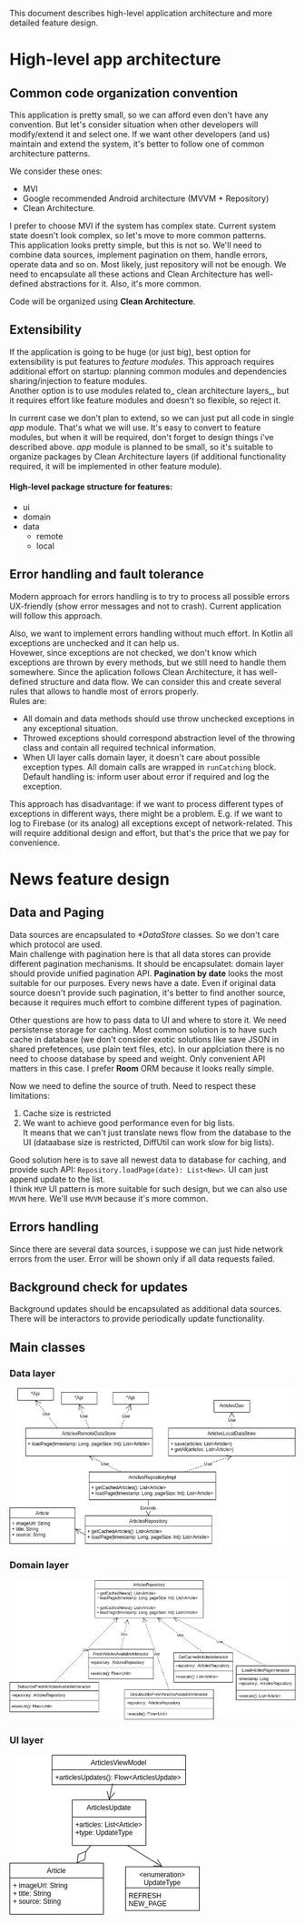 This document describes high-level application architecture and more detailed feature design.

# High-level app architecture

## Common code organization convention
This application is pretty small, so we can afford even don't have any convention. But let's consider situation when other developers will modify/extend it and select one.
If we want other developers (and us) maintain and extend the system, it's better to follow one of common architecture patterns. 

We consider these ones: 
* MVI
* Google recommended Android architecture (MVVM + Repository)
* Clean Architecture.

I prefer to choose MVI if the system has complex state. Current system state doesn't look complex, so let's move to more common patterns.  
This application looks pretty simple, but this is not so. We'll need to combine data sources, implement pagination on them, handle errors, operate data and so on. Most likely, just repository will not be enough. We need to encapsulate all these actions and Clean Architecture has well-defined abstractions for it. Also, it's more common.

Code will be organized using **Clean Architecture**.

## Extensibility
If the application is going to be huge (or just big), best option for extensibility is put features to _feature modules_. This approach requires additional effort on startup: planning common modules and dependencies sharing/injection to feature modules.  
Another option is to use modules related to_ clean architecture layers_, but it requires effort like feature modules and doesn't so flexible, so reject it.

In current case we don't plan to extend, so we can just put all code in single _app_ module. That's what we will use. It's easy to convert to feature modules, but when it will be required, don't forget to design things i've described above.
_app_ module is planned to be small, so it's suitable to organize packages by Clean Architecture layers (if additional functionality required, it will be implemented in other feature module).
#### High-level package structure for features:
* ui
* domain
* data
    * remote
    * local

## Error handling and fault tolerance
Modern approach for errors handling is to try to process all possible errors UX-friendly (show error messages and not to crash). Current application will follow this approach. 

Also, we want to implement errors handling without much effort. In Kotlin all exceptions are unchecked and it can help us.  
Hovewer, since exceptions are not checked, we don't know which exceptions are thrown by every methods, but we still need to handle them somewhere. Since the aplication follows Clean Architecture, it has well-defined structure and data flow. We can consider this and create several rules that allows to handle most of errors properly.   
Rules are:
* All domain and data methods should use throw unchecked exceptions in any exceptional situation. 
* Throwed exceptions should correspond abstraction level of the throwing class and contain all required technical information. 
* When UI layer calls domain layer, it doesn't care about possible exception types. All domain calls are wrapped in `runCatching` block. Default handling is: inform user about error if required and log the exception.  

This approach has disadvantage: if we want to process different types of exceptions in different ways, there might be a problem. E.g. if we want to log to Firebase (or its analog) all exceptions except of network-related. This will require additional design and effort, but that's the price that we pay for convenience.

# News feature design
## Data and Paging
Data sources are encapsulated to _*DataStore_ classes. So we don't care which protocol are used.  
Main challenge with pagination here is that all data stores can provide different pagination mechanisms. It should be encapsulatet: domain layer should provide unified pagination API. 
**Pagination by date** looks the most suitable for our purposes. Every news have a date. Even if original data source doesn't provide such pagination, it's better to find another source, because it requires much effort to combine different types of pagination.

Other questions are how to pass data to UI and where to store it. 
We need persistense storage for caching. Most common solution is to have such cache in database (we don't consider exotic solutions like save JSON in shared prefetences, use plain text files, etc). In our applciation there is no need to choose database by speed and weight. Only convenient API matters in this case. I prefer **Room** ORM because it looks really simple.  

Now we need to define the source of truth. Need to respect these limitations: 
1) Cache size is restricted
2) We want to achieve good performance even for big lists.  
It means that we can't just translate news flow from the database to the UI (dataabase size is restricted, DiffUtil can work slow for big lists).  

Good solution here is to save all newest data to database for caching, and provide such API: `Repository.loadPage(date): List<New>`. UI can just append update to the list.  
I think `MVP` UI pattern is more suitable for such design, but we can also use `MVVM` here. We'll use `MVVM` because it's more common.

## Errors handling
Since there are several data sources, i suppose we can just hide network errors from the user. Error will be shown only if all data requests failed.

## Background check for updates
Background updates should be encapsulated as additional data sources. There will be interactors to provide periodically update functionality. 

## Main classes 
### Data layer
![Data layer class diagram](data_layer_class_diagram.drawio.png)
### Domain layer
![Domain layer class diagram](domain_layer_class_diagram.drawio.png)
### UI layer
![UI layer class diagram](ui_layer_class_diagram.drawio.png)

